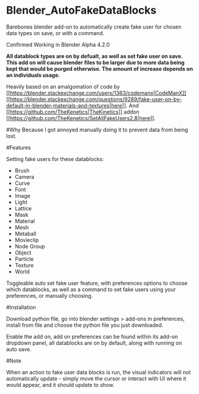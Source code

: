 # Blender_AutoFakeDataBlocks
Barebones blender add-on to automatically create fake user for chosen data types on save, or with a command.

Confirmed Working in Blender Alpha 4.2.0

**All datablock types are on by defualt, as well as set fake user on save. This add on will cause blender files to be larger due to more data being kept that would be purged otherwise. The amount of increase depends on an individuals usage.**

Heavily based on an amalgomation of code by [[https://blender.stackexchange.com/users/1363/codemanx|CodeManX]] [[https://blender.stackexchange.com/questions/9289/fake-user-on-by-default-in-blender-materials-and-textures|here]]. And [[https://github.com/TheKenetics|TheKinetics]] addon [[https://github.com/TheKenetics/SetAllFakeUsers2.8|here]].

#Why
Because I got annoyed manually doing it to prevent data from being lost. 

#Features

Setting fake users for these datablocks:

- Brush
- Camera
- Curve
- Font
- Image
- Light
- Lattice
- Mask
- Material
- Mesh
- Metaball
- Movieclip
- Node Group
- Object
- Particle
- Texture
- World

Toggleable auto set fake user feature, with preferences options to choose which datablocks, as well as a command to set fake users using your preferences, or manually choosing.

#Installation

Download python file, go into blender settings > add-ons in preferences, install from file and choose the python file you just downloaded.

Enable the add on, add on preferences can be found within its add-on dropdown panel, all datablocks are on by default, along with running on auto save. 


#Note

When an action to fake user data blocks is run, the visual indicators will not automatically update - simply move the cursor or interact with UI where it would appear, and it should update to show.
